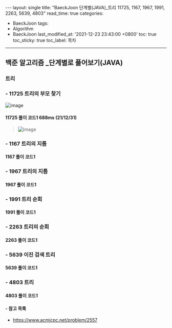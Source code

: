  ﻿---
layout: single
title: "BaeckJoon 단계별(JAVA)_트리 11725, 1167, 1967, 1991, 2263, 5639, 4803"
read_time: true
categories:  
 - BaeckJoon 
tags: 
 - Algorithm
 - BaeckJoon 
last_modified_at: '2021-12-23 23:43:00 +0800'
toc: true
toc_sticky: true
toc_label: 목차
---
## 백준 알고리즘 _단계별로 풀어보기(JAVA)
### 트리
### - 11725 트리의 부모 찾기
![image](https://user-images.githubusercontent.com/66898243/147827256-0801ee65-abfe-4fb3-b855-d22808ca8980.png)

#### 11725 풀이 코드1 688ms (21/12/31)
>  ![image](https://user-images.githubusercontent.com/66898243/147828879-4f69cf11-128a-469d-9b3f-d463ff46316b.png)

### - 1167 트리의 지름

#### 1167 풀이 코드1
>
 
### - 1967 트리의 지름 

#### 	1967 풀이 코드1
>
 
### - 1991 트리 순회

#### 1991 풀이 코드1
>
 
### - 2263 	트리의 순회

#### 2263 풀이 코드1
>
 
### - 5639 이진 검색 트리

#### 5639 풀이 코드1
>
 
### - 4803 트리

#### 4803 풀이 코드1
>
 

#### - 참고 목록
- https://www.acmicpc.net/problem/2557